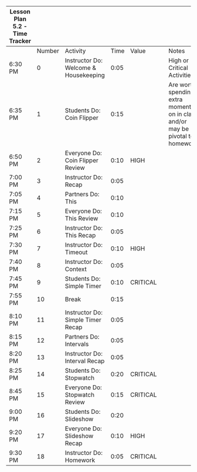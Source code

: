 | Lesson Plan 5.2 - Time Tracker |        |                                       |      |          |     |                                                                                 |
| ------------------------------ | ------ | ------------------------------------- | ---- | -------- | --- | ------------------------------------------------------------------------------- |
|                                | Number | Activity                              | Time | Value    |     | Notes                                                                           |
| 6:30 PM                        | 0      | Instructor Do: Welcome & Housekeeping | 0:05 |          |     | High or Critical Activities:                                                    |
| 6:35 PM                        | 1      | Students Do: Coin Flipper             | 0:15 |          |     | Are worth spending extra moments on in class and/or may be pivotal to homework. |
| 6:50 PM                        | 2      | Everyone Do: Coin Flipper Review      | 0:10 | HIGH     |     |                                                                                 |
| 7:00 PM                        | 3      | Instructor Do: Recap                  | 0:05 |          |     |                                                                                 |
| 7:05 PM                        | 4      | Partners Do: This                     | 0:10 |          |     |                                                                                 |
| 7:15 PM                        | 5      | Everyone Do: This Review              | 0:10 |          |     |                                                                                 |
| 7:25 PM                        | 6      | Instructor Do: This Recap             | 0:05 |          |     |                                                                                 |
| 7:30 PM                        | 7      | Instructor Do: Timeout                | 0:10 | HIGH     |     |                                                                                 |
| 7:40 PM                        | 8      | Instructor Do: Context                | 0:05 |          |     |                                                                                 |
| 7:45 PM                        | 9      | Students Do: Simple Timer             | 0:10 | CRITICAL |     |                                                                                 |
| 7:55 PM                        | 10     | Break                                 | 0:15 |          |     |                                                                                 |
| 8:10 PM                        | 11     | Instructor Do: Simple Timer Recap     | 0:05 |          |     |                                                                                 |
| 8:15 PM                        | 12     | Partners Do: Intervals                | 0:05 |          |     |                                                                                 |
| 8:20 PM                        | 13     | Instructor Do: Interval Recap         | 0:05 |          |     |                                                                                 |
| 8:25 PM                        | 14     | Students Do: Stopwatch                | 0:20 | CRITICAL |     |                                                                                 |
| 8:45 PM                        | 15     | Everyone Do: Stopwatch Review         | 0:15 | CRITICAL |     |                                                                                 |
| 9:00 PM                        | 16     | Students Do: Slideshow                | 0:20 |          |     |                                                                                 |
| 9:20 PM                        | 17     | Everyone Do: Slideshow Recap          | 0:10 | HIGH     |     |                                                                                 |
| 9:30 PM                        | 18     | Instructor Do: Homework               | 0:05 | CRITICAL |     |                                                                                 |
